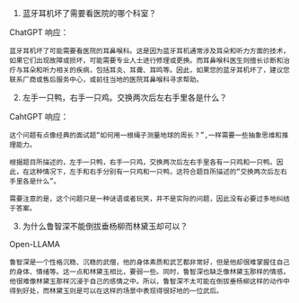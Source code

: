 


1.   蓝牙耳机坏了需要看医院的哪个科室？

ChatGPT 响应：
```
蓝牙耳机坏了可能需要看医院的耳鼻喉科。这是因为蓝牙耳机通常涉及耳朵和听力方面的技术，如果它们出现故障或损坏，可能需要专业人士进行修理或更换。而耳鼻喉科医生则擅长诊断和治疗与耳朵和听力相关的疾病，包括耳炎、耳聋、耳鸣等。因此，如果您的蓝牙耳机坏了，建议您联系厂商或售后服务中心，或前往当地的医院耳鼻喉科寻求帮助。
```


2.  左手一只鸭，右手一只鸡。交换两次后左右手里各是什么？

CahtGPT 响应：
```
这个问题有点像经典的面试题“如何用一根绳子测量地球的周长？”,一样需要一些抽象思维和推理能力。

根据题目所描述的，左手一只鸭，右手一只鸡，交换两次后左右手里各有一只鸡和一只鸭。因此，在这种情况下，左手和右手分别有一只鸡和一只鸭，这符合题目所描述的“交换两次后左右手里各是什么”。

需要注意的是，这个问题只是一种谜语或者玩笑，并不是实际的问题，因此没有必要过多地纠结于答案。

```


3.  为什么鲁智深不能倒拔垂杨柳而林黛玉却可以？

Open-LLAMA
```
鲁智深是一个性格沉稳、沉稳的武僧，他的身体素质和武艺都非常好，但是他却很难掌握住自己的身体、情绪等。这一点和林黛玉相比，要弱一些。同时，鲁智深也缺乏像林黛玉那样的情感，他很难像林黛玉那样沉浸于自己的感情之中。所以，鲁智深不太可能在倒拔垂杨柳这样的动作中得到好处，而林黛玉则是可以在这样的场景中表现得很好地的一位武后。

```
